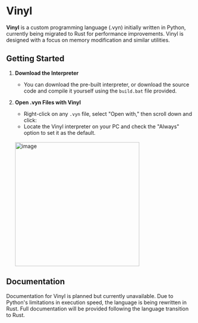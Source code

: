 # Vinyl

**Vinyl** is a custom programming language (.vyn) initially written in Python, currently being migrated to Rust for performance improvements. Vinyl is designed with a focus on memory modification and similar utilities.

## Getting Started

1. **Download the Interpreter**  
   - You can download the pre-built interpreter, or download the source code and compile it yourself using the `build.bat` file provided.

2. **Open .vyn Files with Vinyl**  
   - Right-click on any `.vyn` file, select "Open with," then scroll down and click:
   - Locate the Vinyl interpreter on your PC and check the "Always" option to set it as the default.
   <br>
   <img width="334" alt="image" src="https://github.com/user-attachments/assets/1275bfbb-cd54-4eed-8d94-0800d3af45fc">
   <br>

## Documentation

Documentation for Vinyl is planned but currently unavailable. Due to Python's limitations in execution speed, the language is being rewritten in Rust. Full documentation will be provided following the language transition to Rust.
